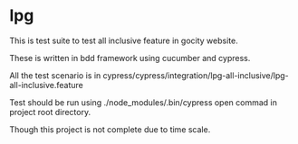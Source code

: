 # lpg

This is test suite to test all inclusive feature in gocity website.

These is written in bdd framework using cucumber and cypress.

All the test scenario is in cypress/cypress/integration/lpg-all-inclusive/lpg-all-inclusive.feature

Test should be run using ./node_modules/.bin/cypress open   commad in project root directory.

Though this project is not complete due to time scale.

